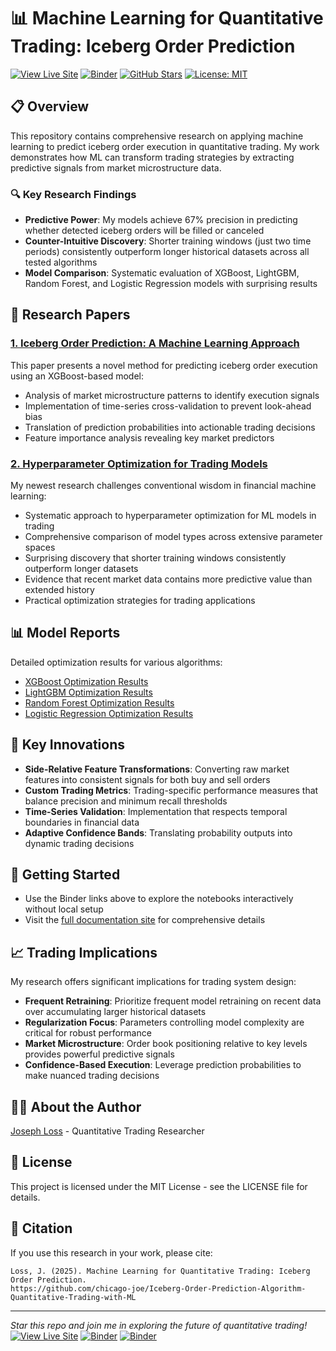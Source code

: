 # 📊 Machine Learning for Quantitative Trading: Iceberg Order Prediction

[![View Live Site](https://img.shields.io/badge/Live%20Site-Visit-blue)](https://chicago-joe.github.io/Iceberg-Order-Prediction-Algorithm-Quantitative-Trading-with-ML/) 
[![Binder](https://mybinder.org/badge_logo.svg)](https://mybinder.org/v2/gh/chicago-joe/Iceberg-Order-Prediction-Algorithm-Quantitative-Trading-with-ML/HEAD?urlpath=lab)
[![GitHub Stars](https://img.shields.io/github/stars/chicago-joe/Iceberg-Order-Prediction-Algorithm-Quantitative-Trading-with-ML?style=social)](https://github.com/chicago-joe/Iceberg-Order-Prediction-Algorithm-Quantitative-Trading-with-ML/stargazers)
[![License: MIT](https://img.shields.io/badge/License-MIT-yellow.svg)](https://opensource.org/licenses/MIT)

## 📋 Overview

This repository contains comprehensive research on applying machine learning to predict iceberg order execution in quantitative trading. My work demonstrates how ML can transform trading strategies by extracting predictive signals from market microstructure data.

### 🔍 Key Research Findings

- **Predictive Power**: My models achieve 67% precision in predicting whether detected iceberg orders will be filled or canceled
- **Counter-Intuitive Discovery**: Shorter training windows (just two time periods) consistently outperform longer historical datasets across all tested algorithms
- **Model Comparison**: Systematic evaluation of XGBoost, LightGBM, Random Forest, and Logistic Regression models with surprising results

## 📑 Research Papers

### [1. Iceberg Order Prediction: A Machine Learning Approach](./iceberg-prediction-whitepaper-v2.md)

This paper presents a novel method for predicting iceberg order execution using an XGBoost-based model:

- Analysis of market microstructure patterns to identify execution signals
- Implementation of time-series cross-validation to prevent look-ahead bias
- Translation of prediction probabilities into actionable trading decisions
- Feature importance analysis revealing key market predictors

### [2. Hyperparameter Optimization for Trading Models](./hyperparameter-optimization-whitepaper.md)

My newest research challenges conventional wisdom in financial machine learning:

- Systematic approach to hyperparameter optimization for ML models in trading
- Comprehensive comparison of model types across extensive parameter spaces
- Surprising discovery that shorter training windows consistently outperform longer datasets
- Evidence that recent market data contains more predictive value than extended history
- Practical optimization strategies for trading applications

## 📊 Model Reports

Detailed optimization results for various algorithms:
- [XGBoost Optimization Results](./XGBoost_hpo_report.md)
- [LightGBM Optimization Results](./LightGBM_hpo_report.md)
- [Random Forest Optimization Results](./Random_Forest_hpo_report.md)
- [Logistic Regression Optimization Results](./Logistic_Regression_hpo_report.md)

## 🧠 Key Innovations

- **Side-Relative Feature Transformations**: Converting raw market features into consistent signals for both buy and sell orders
- **Custom Trading Metrics**: Trading-specific performance measures that balance precision and minimum recall thresholds
- **Time-Series Validation**: Implementation that respects temporal boundaries in financial data
- **Adaptive Confidence Bands**: Translating probability outputs into dynamic trading decisions

## 🚀 Getting Started

- Use the Binder links above to explore the notebooks interactively without local setup
- Visit the [full documentation site](https://chicago-joe.github.io/Iceberg-Order-Prediction-Algorithm-Quantitative-Trading-with-ML/) for comprehensive details

## 📈 Trading Implications

My research offers significant implications for trading system design:

- **Frequent Retraining**: Prioritize frequent model retraining on recent data over accumulating larger historical datasets
- **Regularization Focus**: Parameters controlling model complexity are critical for robust performance
- **Market Microstructure**: Order book positioning relative to key levels provides powerful predictive signals
- **Confidence-Based Execution**: Leverage prediction probabilities to make nuanced trading decisions

## 👨‍💻 About the Author

[Joseph Loss](https://github.com/chicago-joe) - Quantitative Trading Researcher

## 📄 License

This project is licensed under the MIT License - see the LICENSE file for details.

## 🔗 Citation

If you use this research in your work, please cite:

```
Loss, J. (2025). Machine Learning for Quantitative Trading: Iceberg Order Prediction.
https://github.com/chicago-joe/Iceberg-Order-Prediction-Algorithm-Quantitative-Trading-with-ML
```

---

*Star this repo and join me in exploring the future of quantitative trading!*
[![View Live Site](https://img.shields.io/badge/Live%20Site-Visit-blue)](https://chicago-joe.github.io/Iceberg-Order-Prediction-Algorithm-Quantitative-Trading-with-ML/) [![Binder](https://mybinder.org/badge_logo.svg)](https://mybinder.org/v2/gh/chicago-joe/Iceberg-Order-Prediction-Algorithm-Quantitative-Trading-with-ML/HEAD?urlpath=lab)
[![Binder](https://mybinder.org/badge_logo.svg)](https://mybinder.org/v2/gh/chicago-joe/Iceberg-Order-Prediction-Algorithm-Quantitative-Trading-with-ML/main)
